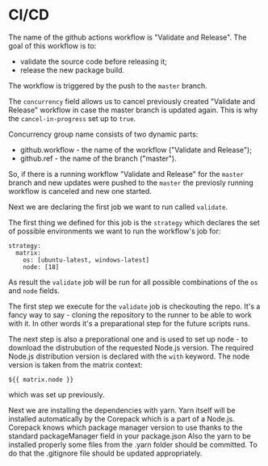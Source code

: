 # CI/CD

The name of the github actions workflow is "Validate and Release". The goal of this workflow is to:
  - validate the source code before releasing it; 
  - release the new package build.

The workflow is triggered by the push to the `master` branch.

The `concurrency` field allows us to cancel previously created "Validate and Release" workflow in case
the master branch is updated again. This is why the `cancel-in-progress` set up to `true`.

Concurrency group name consists of two dynamic parts:

- github.workflow - the name of the workflow ("Validate and Release");
- github.ref - the name of the branch ("master").

So, if there is a running workflow "Validate and Release" for the `master` branch and new updates were pushed
to the `master` the previosly running workflow is canceled and new one started.

Next we are declaring the first job we want to run called `validate`.

The first thing we defined for this job is the `strategy` which declares the set of possible environments we want to run the workflow's job
for:

```
strategy:
  matrix:
    os: [ubuntu-latest, windows-latest]
    node: [18]
```

As result the `validate` job will be run for all possible combinations of the `os` and `node` fields.

The first step we execute for the `validate` job is checkouting the repo. It's a fancy way to say - cloning the repository
to the runner to be able to work with it. In other words it's a preparational step for the future scripts runs.

The next step is also a preporational one and is used to set up node - to download the distrubution of the requested Node.js version.
The required Node.js distribution version is declared with the `with` keyword. The node version is taken from the matrix context:

```
${{ matrix.node }}
```

which was set up previously.

Next we are installing the dependencies with yarn. Yarn itself will be installed automatically by the Corepack which is a part of a Node.js.
Corepack knows which package manager version to use thanks to the standard packageManager field in your package.json
Also the yarn to be installed properly some files from the .yarn folder should be committed. To do that the .gitignore file should be updated
appropriately.
